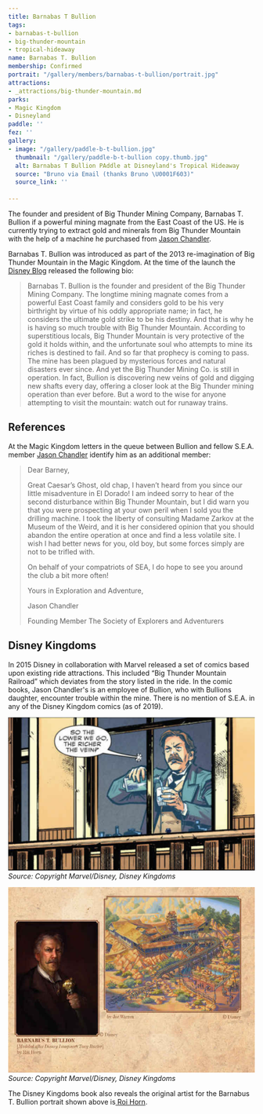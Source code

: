 ```yaml
---
title: Barnabas T Bullion
tags:
- barnabas-t-bullion
- big-thunder-mountain
- tropical-hideaway
name: Barnabas T. Bullion
membership: Confirmed
portrait: "/gallery/members/barnabas-t-bullion/portrait.jpg"
attractions:
- _attractions/big-thunder-mountain.md
parks:
- Magic Kingdom
- Disneyland
paddle: ''
fez: ''
gallery:
- image: "/gallery/paddle-b-t-bullion.jpg"
  thumbnail: "/gallery/paddle-b-t-bullion copy.thumb.jpg"
  alt: Barnabas T Bullion PAddle at Disneyland's Tropical Hideaway
  source: "Bruno via Email (thanks Bruno \U0001F603)"
  source_link: ''

---
```

The founder and president of Big Thunder Mining Company, Barnabas T. Bullion if a powerful mining magnate from the East Coast of the US. He is currently trying to extract gold and minerals from Big Thunder Mountain with the help of a machine he purchased from [Jason Chandler](/sea/members/jason-chandler).

Barnabas T. Bullion was introduced as part of the 2013 re-imagination of Big Thunder Mountain in the Magic Kingdom. At the time of the launch the [Disney Blog](https://disneyparks.disney.go.com/blog/2012/11/walt-disney-imagineers-unveil-the-backstory-of-barnabas-t-bullion-prioprietor-and-president-of-big-thunder-mining-company/) released the following bio:

> Barnabas T. Bullion is the founder and president of the Big Thunder Mining Company. The longtime mining magnate comes from a powerful East Coast family and considers gold to be his very birthright by virtue of his oddly appropriate name; in fact, he considers the ultimate gold strike to be his destiny. And that is why he is having so much trouble with Big Thunder Mountain. According to superstitious locals, Big Thunder Mountain is very protective of the gold it holds within, and the unfortunate soul who attempts to mine its riches is destined to fail. And so far that prophecy is coming to pass. The mine has been plagued by mysterious forces and natural disasters ever since. And yet the Big Thunder Mining Co. is still in operation. In fact, Bullion is discovering new veins of gold and digging new shafts every day, offering a closer look at the Big Thunder mining operation than ever before. But a word to the wise for anyone attempting to visit the mountain: watch out for runaway trains.

## References

At the Magic Kingdom letters in the queue between Bullion and fellow S.E.A. member [Jason Chandler](/sea/members/jason-chandler) identify him as an additional member:

> Dear Barney,
>
> Great Caesar’s Ghost, old chap, I haven’t heard from you since our little misadventure in El Dorado! I am indeed sorry to hear of the second disturbance within Big Thunder Mountain, but I did warn you that you were prospecting at your own peril when I sold you the drilling machine. I took the liberty of consulting Madame Zarkov at the Museum of the Weird, and it is her considered opinion that you should abandon the entire operation at once and find a less volatile site. I wish I had better news for you, old boy, but some forces simply are not to be trifled with.
>
> On behalf of your compatriots of SEA, I do hope to see you around the club a bit more often!
>
> Yours in Exploration and Adventure,
>
> Jason Chandler
>
> Founding Member The Society of Explorers and Adventurers

## Disney Kingdoms

In 2015 Disney in collaboration with Marvel released a set of comics based upon existing ride attractions. This included “Big Thunder Mountain Railroad” which deviates from the story listed in the ride. In the comic books, Jason Chandler's is an employee of Bullion, who with Bullions daughter, encounter trouble within the mine. There is no mention of S.E.A. in any of the Disney Kingdom comics (as of 2019).

![The portrayal of Barnabas T. Bullion in the Disney Kingdoms series](/gallery/members/barnabas-t-bullion/disney-kingdoms-barnabas-t-bullion.png)
_Source: Copyright Marvel/Disney, Disney Kingdoms_

![The portrayal of Barnabas T. Bullion in the Disney Kingdoms series](/gallery/members/barnabas-t-bullion/disney-kingdoms-barnabus-t-bullion.jpeg)
_Source: Copyright Marvel/Disney, Disney Kingdoms_

The Disney Kingdoms book also reveals the original artist for the Barnabus T. Bullion portrait shown above is[ Roi Horn](https://www.roihorn.com).